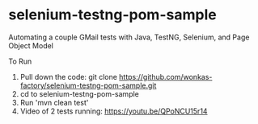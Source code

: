 # selenium-testng-pom-sample
Automating a couple GMail tests with Java, TestNG, Selenium, and Page Object Model


To Run
1. Pull down the code: git clone https://github.com/wonkas-factory/selenium-testng-pom-sample.git
2. cd to selenium-testng-pom-sample
3. Run 'mvn clean test'
4. Video of 2 tests running: https://youtu.be/QPoNCU15r14

